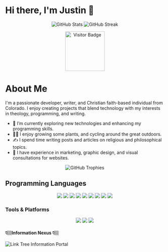 # Hi there, I'm Justin 👋

<p align="center">
  <img src="https://github-readme-stats.vercel.app/api?username=thejwtheory&show_icons=true&theme=dark" alt="GitHub Stats" />
  <img src="https://github-readme-streak-stats.herokuapp.com/?user=thejwtheory&theme=dark" alt="GitHub Streak" />
</p>
<p align="center">
  <img src="https://visitor-badge.laobi.icu/badge?page_id=thejwtheory.thejwtheory" alt="Visitor Badge" width="125"/>
</p>


# About Me

I'm a passionate developer, writer, and Christian faith-based individual from Colorado. I enjoy creating projects that blend technology with my interests in theology, programming, and writing.

- 🌱 I’m currently exploring new technologies and enhancing my programming skills.
- 🚴‍♂️ I enjoy growing some plants, and cycling around the great outdoors.
- ✍️ I spend time writing posts and articles on religious and philosophical topics.
- 🎨 I have experience in marketing, graphic design, and visual consultations for websites.

<p align="center">
  <img src="https://github-profile-trophy.vercel.app/?username=thejwtheory&theme=darkhub&no-frame=true&margin-w=15" alt="GitHub Trophies" />
</p>

## Programming Languages 

<p align="center">
  <img src="https://img.shields.io/badge/-Python-3776AB?style=for-the-badge&logo=python&logoColor=white" />
  <img src="https://img.shields.io/badge/-Ruby-CC342D?style=for-the-badge&logo=ruby&logoColor=white" />
  <img src="https://img.shields.io/badge/-R-276DC3?style=for-the-badge&logo=r&logoColor=white" />
  <img src="https://img.shields.io/badge/-HTML5-E34F26?style=for-the-badge&logo=html5&logoColor=white" />
  <img src="https://img.shields.io/badge/-CSS3-1572B6?style=for-the-badge&logo=css3&logoColor=white" />
  <img src="https://img.shields.io/badge/-JavaScript-F7DF1E?style=for-the-badge&logo=javascript&logoColor=black" />
  <img src="https://img.shields.io/badge/-Markdown-000000?style=for-the-badge&logo=markdown&logoColor=white" />
  <img src="https://img.shields.io/badge/-Git-F05032?style=for-the-badge&logo=git&logoColor=white" />
  <img src="https://img.shields.io/badge/-GitHub-181717?style=for-the-badge&logo=github&logoColor=white" />
</p>

### Tools & Platforms

<p align="center">
  <img src="https://img.shields.io/badge/-Linux-FCC624?style=for-the-badge&logo=linux&logoColor=black" />
  <img src="https://img.shields.io/badge/-Manjaro-35BF5C?style=for-the-badge&logo=manjaro&logoColor=white" />
  <img src="https://img.shields.io/badge/-VS%20Code-007ACC?style=for-the-badge&logo=visual-studio-code&logoColor=white" />
</p>

#### 👇🏼Information Nexus 👇🏼  
![Link Tree Information Portal](https://linktr.ee/thejwtheory)
  
